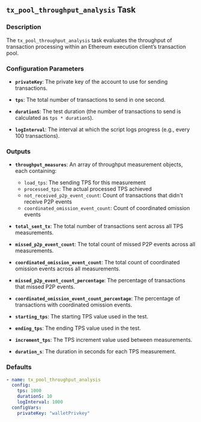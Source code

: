 ## `tx_pool_throughput_analysis` Task

### Description

The `tx_pool_throughput_analysis` task evaluates the throughput of transaction processing within an Ethereum execution client’s transaction pool.

### Configuration Parameters

- **`privateKey`**:
  The private key of the account to use for sending transactions.

- **`tps`**:
  The total number of transactions to send in one second.

- **`durationS`**:
  The test duration (the number of transactions to send is calculated as `tps * durationS`).

- **`logInterval`**:
  The interval at which the script logs progress (e.g., every 100 transactions).

### Outputs

- **`throughput_measures`**:
  An array of throughput measurement objects, each containing:
  - `load_tps`: The sending TPS for this measurement
  - `processed_tps`: The actual processed TPS achieved
  - `not_received_p2p_event_count`: Count of transactions that didn't receive P2P events
  - `coordinated_omission_event_count`: Count of coordinated omission events

- **`total_sent_tx`**:
  The total number of transactions sent across all TPS measurements.

- **`missed_p2p_event_count`**:
  The total count of missed P2P events across all measurements.

- **`coordinated_omission_event_count`**:
  The total count of coordinated omission events across all measurements.

- **`missed_p2p_event_count_percentage`**:
  The percentage of transactions that missed P2P events.

- **`coordinated_omission_event_count_percentage`**:
  The percentage of transactions with coordinated omission events.

- **`starting_tps`**:
  The starting TPS value used in the test.

- **`ending_tps`**:
  The ending TPS value used in the test.

- **`increment_tps`**:
  The TPS increment value used between measurements.

- **`duration_s`**:
  The duration in seconds for each TPS measurement.

### Defaults

```yaml
- name: tx_pool_throughput_analysis
  config:
    tps: 1000
    durationS: 10  
    logInterval: 1000
  configVars:
    privateKey: "walletPrivkey"
```

